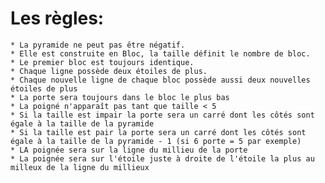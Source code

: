 # Les règles:

    * La pyramide ne peut pas être négatif.
    * Elle est construite en Bloc, la taille définit le nombre de bloc.
    * Le premier bloc est toujours identique.
    * Chaque ligne possède deux étoiles de plus.
    * Chaque nouvelle ligne de chaque bloc possède aussi deux nouvelles étoiles de plus
    * La porte sera toujours dans le bloc le plus bas
    * La poigné n'apparaît pas tant que taille < 5
    * Si la taille est impair la porte sera un carré dont les côtés sont égale à la taille de la pyramide
    * Si la taille est pair la porte sera un carré dont les côtés sont égale à la taille de la pyramide - 1 (si 6 porte = 5 par exemple)
    * LA poignée sera sur la ligne du millieu de la porte
    * La poignée sera sur l'étoile juste à droite de l'étoile la plus au milleux de la ligne du millieux
